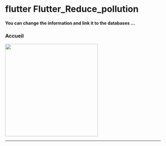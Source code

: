 <h1> flutter Flutter_Reduce_pollution </h1>




<h4> You can change the information and link it to the databases ...</h4>



<h3>Accueil</h3>





<img src="https://github.com/abenkoula71/Flutter-caffee-d/blob/main/Screenshot_1643032183.png" width="300" /> <hr>
